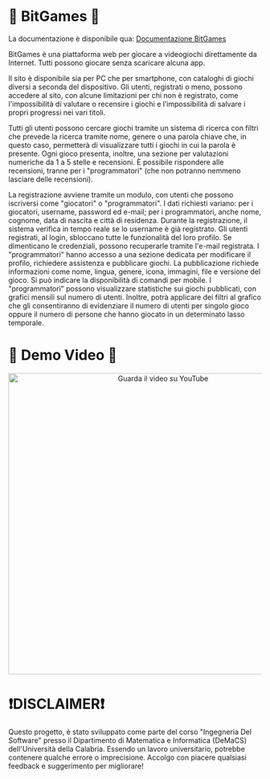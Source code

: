 # 👾 BitGames 👾
La documentazione è disponibile qua: [Documentazione BitGames](https://github.com/matte18it/BitGames/blob/main/Canino-Matteo-BitGames.pdf)

BitGames è una piattaforma web per giocare a videogiochi direttamente da Internet. Tutti
possono giocare senza scaricare alcuna app.

Il sito è disponibile sia per PC che per smartphone, con cataloghi di giochi diversi a seconda
del dispositivo. Gli utenti, registrati o meno, possono accedere al sito, con alcune limitazioni
per chi non è registrato, come l'impossibilità di valutare o recensire i giochi e l’impossibilità di
salvare i propri progressi nei vari titoli.

Tutti gli utenti possono cercare giochi tramite un sistema di ricerca con filtri che prevede la
ricerca tramite nome, genere o una parola chiave che, in questo caso, permetterà di
visualizzare tutti i giochi in cui la parola è presente. Ogni gioco presenta, inoltre, una sezione
per valutazioni numeriche da 1 a 5 stelle e recensioni. È possibile rispondere alle recensioni,
tranne per i "programmatori" (che non potranno nemmeno lasciare delle recensioni).

La registrazione avviene tramite un modulo, con utenti che possono iscriversi come
"giocatori" o "programmatori". I dati richiesti variano: per i giocatori, username, password
ed e-mail; per i programmatori, anche nome, cognome, data di nascita e città di residenza.
Durante la registrazione, il sistema verifica in tempo reale se lo username è già registrato. Gli
utenti registrati, al login, sbloccano tutte le funzionalità del loro profilo. Se dimenticano le
credenziali, possono recuperarle tramite l'e-mail registrata.
I "programmatori" hanno accesso a una sezione dedicata per modificare il profilo, richiedere
assistenza e pubblicare giochi. La pubblicazione richiede informazioni come nome, lingua,
genere, icona, immagini, file e versione del gioco. Si può indicare la disponibilità di comandi
per mobile.
I "programmatori" possono visualizzare statistiche sui giochi pubblicati, con grafici mensili
sul numero di utenti. Inoltre, potrà applicare dei filtri al grafico che gli consentiranno di
evidenziare il numero di utenti per singolo gioco oppure il numero di persone che hanno
giocato in un determinato lasso temporale.

# 📼 Demo Video 📼
<div align="center">
  <a href="https://youtu.be/JMEEdhxyQNY">
    <img src="https://img.youtube.com/vi/JMEEdhxyQNY/0.jpg" alt="Guarda il video su YouTube" width="600">
  </a>
</div>

# ❗️DISCLAIMER❗️
Questo progetto, è stato sviluppato come parte del corso "Ingegneria Del Software" presso il Dipartimento di Matematica e Informatica (DeMaCS) dell'Università della Calabria. Essendo un lavoro universitario, potrebbe contenere qualche errore o imprecisione. Accolgo con piacere qualsiasi feedback e suggerimento per migliorare!
